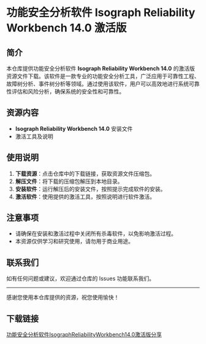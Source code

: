 # 功能安全分析软件 Isograph Reliability Workbench 14.0 激活版

## 简介

本仓库提供功能安全分析软件 **Isograph Reliability Workbench 14.0** 的激活版资源文件下载。该软件是一款专业的功能安全分析工具，广泛应用于可靠性工程、故障树分析、事件树分析等领域。通过使用该软件，用户可以高效地进行系统可靠性评估和风险分析，确保系统的安全性和可靠性。

## 资源内容

- **Isograph Reliability Workbench 14.0** 安装文件
- 激活工具及说明

## 使用说明

1. **下载资源**：点击仓库中的下载链接，获取资源文件压缩包。
2. **解压文件**：将下载的压缩包解压到本地目录。
3. **安装软件**：运行解压后的安装文件，按照提示完成软件的安装。
4. **激活软件**：使用提供的激活工具，按照说明进行软件激活。

## 注意事项

- 请确保在安装和激活过程中关闭所有杀毒软件，以免影响激活过程。
- 本资源仅供学习和研究使用，请勿用于商业用途。

## 联系我们

如有任何问题或建议，欢迎通过仓库的 Issues 功能联系我们。

---

感谢您使用本仓库提供的资源，祝您使用愉快！

## 下载链接

[功能安全分析软件IsographReliabilityWorkbench14.0激活版分享](https://pan.quark.cn/s/f3a0ed167b8b)